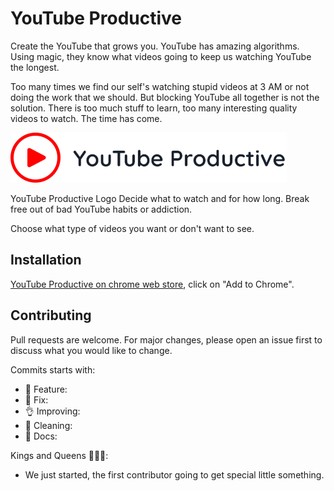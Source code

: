 # YouTube Productive

Create the YouTube that grows you.
YouTube has amazing algorithms. Using magic, they know what videos going to keep us watching YouTube the longest.

Too many times we find our self's watching stupid videos at 3 AM or not doing the work that we should.
But blocking YouTube all together is not the solution.
There is too much stuff to learn, too many interesting quality videos to watch.
The time has come.

![Logo](/extension/src/assets/Logo.svg?raw=true "Title") 

YouTube Productive Logo
Decide what to watch and for how long.
Break free out of bad YouTube habits or addiction.

Choose what type of videos you want or don't want to see.

## Installation

[YouTube Productive on chrome web store](https://chrome.google.com/webstore/detail/youtube-productive/cpoicmhbahbefaenbchjlagebdnhphpc), click on "Add to Chrome".

## Contributing
Pull requests are welcome. For major changes, please open an issue first to discuss what you would like to change.

Commits starts with:
- 🚀 Feature: 
- 🔨 Fix:
- 👌 Improving:
- 🧹 Cleaning: 
- 📜 Docs: 

Kings and Queens 👑👑👑: 
- We just started, the first contributor going to get special little something.
